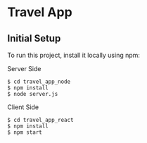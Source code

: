 # Travel App

## Initial Setup
To run this project, install it locally using npm:

Server Side
```
$ cd travel_app_node
$ npm install
$ node server.js
```

Client Side
```
$ cd travel_app_react
$ npm install
$ npm start
```
